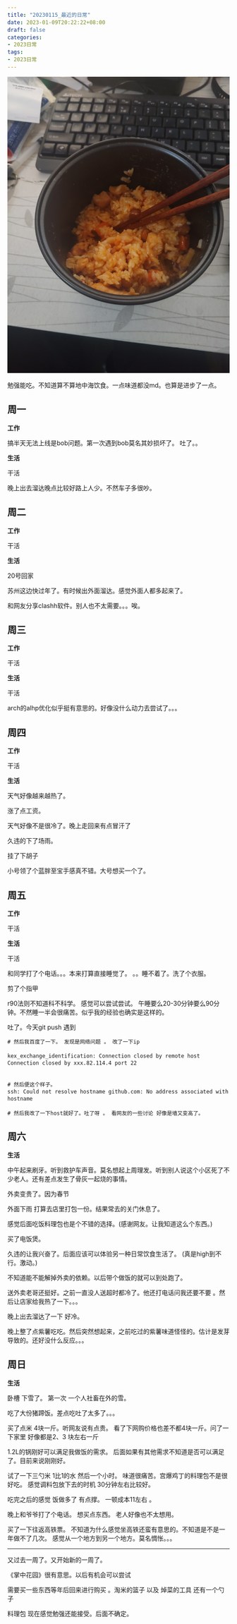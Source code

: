 ```yaml
---
title: "20230115_最近的日常"
date: 2023-01-09T20:22:22+08:00
draft: false
categories:
- 2023日常
tags:
- 2023日常
---
```


![料理包+1.2L的电饭煲](https://raw.githubusercontent.com/nianyisi/20220717/main/2023/1/IMG_20230115_174350635.jpg)


勉强能吃。不知道算不算地中海饮食。一点味道都没md。也算是进步了一点。

## 周一

**工作**

搞半天无法上线是bob问题。第一次遇到bob莫名其妙损坏了。 吐了。。

**生活**

干活 

晚上出去溜达晚点比较好路上人少。不然车子多很吵。


## 周二

**工作**

干活


**生活**

20号回家

苏州这边快过年了。有时候出外面溜达。感觉外面人都多起来了。

和网友分享clashh软件。别人也不太需要。。。唉。

## 周三


**工作**

干活

**生活**

干活

arch的alhp优化似乎挺有意思的。好像没什么动力去尝试了。。。

## 周四


**工作**

干活

**生活**

天气好像越来越热了。

涨了点工资。

天气好像不是很冷了。晚上走回来有点冒汗了

久违的下了场雨。

挂了下胡子

小号领了个蓝胖至宝手感真不错。大号想买一个了。

## 周五


**工作**

干活 

**生活**

干活

和同学打了个电话。。。本来打算直接睡觉了。 。。睡不着了。洗了个衣服。

剪了个指甲

r90法则不知道科不科学。 感觉可以尝试尝试。 午睡要么20-30分钟要么90分钟。不然睡一半会很痛苦。似乎我的经验也确实是这样的。

吐了。今天git push 遇到

```shell
# 然后我百度了一下。 发现是网络问题 。 改了一下ip

kex_exchange_identification: Connection closed by remote host
Connection closed by xxx.82.114.4 port 22


# 然后便这个样子。
ssh: Could not resolve hostname github.com: No address associated with hostname

# 然后我改了一下host就好了。吐了呀 。 看网友的一些讨论 好像是墙又变高了。

```


## 周六

**生活**

中午起来刷牙。听到救护车声音。莫名想起上周理发。听到别人说这个小区死了不少老人。还有差点发生了骨灰一起烧的事情。

外卖变贵了。因为春节

外面下雨 打算去店里打包一份。结果常去的关门休息了。

感觉后面吃饭料理包也是个不错的选择。(感谢网友。让我知道这么个东西。)

买了电饭煲。

久违的让我兴奋了。后面应该可以体验另一种日常饮食生活了。 (真是high到不行。激动。)

不知道能不能解掉外卖的依赖。以后带个做饭的就可以到处跑了。


送外卖老哥还挺好。之前一直没人送超时都冷了。他还打电话问我还要不要 。然后让店家给我热了一下。。。

晚上出去溜达了一下 好冷。

晚上整了点紫薯吃吃。然后突然想起来，之前吃过的紫薯味道怪怪的。估计是发芽导致的。还好没什么反应。。。

## 周日

**生活**

卧槽 下雪了。 第一次 一个人社畜在外的雪。

吃了大份猪蹄饭。差点吃吐了太多了。。。

买了点米 4块一斤。听网友说有点贵。 看了下网购价格也差不都4块一斤。问了一下家里 好像都是2、3 块左右一斤

1.2L的锅刚好可以满足我做饭的需求。 后面如果有其他需求不知道是否可以满足了。目前来说刚刚好。

试了一下三勺米 1比1的水 然后一个小时。 味道很痛苦。宫爆鸡丁的料理包不是很好吃。 感觉调料包放下去的时机 30分钟左右比较好。

吃完之后的感觉 饭做多了 有点撑。 一顿成本11左右 。

晚上和爷爷打了个电话。 想买点东西。 老人好像也不太想用。

买了一下往返高铁票。 不知道为什么感觉坐高铁还蛮有意思的。不知道是不是一年做不了几次。 感觉从一个地方到另一个地方。莫名惆怅。。。



---

又过去一周了。又开始新的一周了。

《掌中花园》很有意思。以后有机会可以尝试

需要买一些东西等年后回来进行购买 。淘米的篮子 以及 焯菜的工具 还有一个勺子

料理包 现在感觉勉强还能接受。后面不确定。